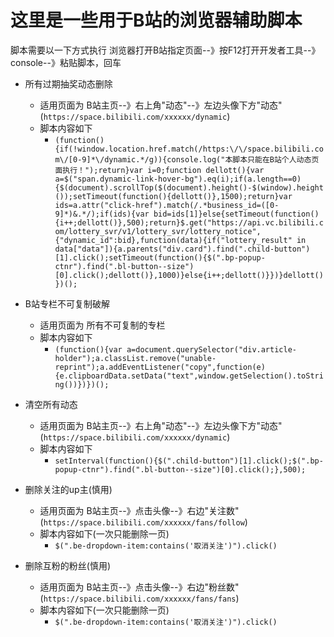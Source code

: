 # 这里是一些用于B站的浏览器辅助脚本

脚本需要以一下方式执行
浏览器打开B站指定页面--》按F12打开开发者工具--》console--》粘贴脚本，回车

* 所有过期抽奖动态删除
    *  适用页面为 B站主页--》右上角"动态"--》左边头像下方"动态"(`https://space.bilibili.com/xxxxxx/dynamic`)
    *  脚本内容如下
          *  `(function(){if(!window.location.href.match(/https:\/\/space.bilibili.com\/[0-9]*\/dynamic.*/g)){console.log("本脚本只能在B站个人动态页面执行！");return}var i=0;function dellott(){var a=$("span.dynamic-link-hover-bg").eq(i);if(a.length==0){$(document).scrollTop($(document).height()-$(window).height());setTimeout(function(){dellott()},1500);return}var ids=a.attr("click-href").match(/.*business_id=([0-9]*)&.*/);if(ids){var bid=ids[1]}else{setTimeout(function(){i++;dellott()},500);return}$.get("https://api.vc.bilibili.com/lottery_svr/v1/lottery_svr/lottery_notice",{"dynamic_id":bid},function(data){if("lottery_result" in data["data"]){a.parents("div.card").find(".child-button")[1].click();setTimeout(function(){$(".bp-popup-ctnr").find(".bl-button--size")[0].click();dellott()},1000)}else{i++;dellott()}})}dellott()})();`

* B站专栏不可复制破解
    *  适用页面为 所有不可复制的专栏
    *  脚本内容如下
          *  `(function(){var a=document.querySelector("div.article-holder");a.classList.remove("unable-reprint");a.addEventListener("copy",function(e){e.clipboardData.setData("text",window.getSelection().toString())})})();`

* 清空所有动态
    *  适用页面为 B站主页--》右上角"动态"--》左边头像下方"动态"(`https://space.bilibili.com/xxxxxx/dynamic`)
    *  脚本内容如下
          *  `setInterval(function(){$(".child-button")[1].click();$(".bp-popup-ctnr").find(".bl-button--size")[0].click();},500);`

* 删除关注的up主(慎用)
    *  适用页面为 B站主页--》点击头像--》右边"关注数"(`https://space.bilibili.com/xxxxxx/fans/follow`)
    *  脚本内容如下(一次只能删除一页)
          *  `$(".be-dropdown-item:contains('取消关注')").click()`

* 删除互粉的粉丝(慎用)
    *  适用页面为 B站主页--》点击头像--》右边"粉丝数"(`https://space.bilibili.com/xxxxxx/fans/fans`)
    *  脚本内容如下(一次只能删除一页)
          *  `$(".be-dropdown-item:contains('取消关注')").click()`
